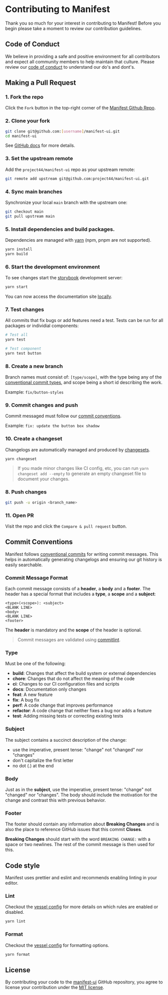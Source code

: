 # Contributing to Manifest

Thank you so much for your interest in contributing to Manifest! Before you begin please take a
moment to review our contribution guidelines.

## Code of Conduct

We believe in providing a safe and positive environment for all contributors and expect all
community members to help maintain that culture. Please review our
[code of conduct](./CODE_OF_CONDUCT.md) to understand our do's and dont's.

## Making a Pull Request

### 1. Fork the repo

Click the `Fork` button in the top-right corner of the
[Manifest Github Repo](https://github.com/project44/manifest-ui).

### 2. Clone your fork

```sh
git clone git@github.com:[username]/manifest-ui.git
cd manifest-ui
```

See [GitHub docs](https://help.github.com/articles/fork-a-repo/) for more details.

### 3. Set the upstream remote

Add the `project44/manifest-ui` repo as your upstream remote:

```sh
git remote add upstream git@github.com:project44/manifest-ui.git
```

### 4. Sync main branches

Synchronize your local `main` branch with the upstream one:

```sh
git checkout main
git pull upstream main
```

### 5. Install dependencies and build packages.

Dependencies are managed with [yarn](https://yarnpkg.com/) (npm, pnpm are not supported).

```sh
yarn install
yarn build
```

### 6. Start the development environment

To see changes start the [storybook](https://storybook.js.org/) development server:

```sh
yarn start
```

You can now access the documentation site [locally](http://localhost:6006).

### 7. Test changes

All commits that fix bugs or add features need a test. Tests can be run for all packages or
individial components:

```sh
# Test all
yarn test

# Test component
yarn test button
```

### 8. Create a new branch

Branch names must consist of: `[type/scope]`, with the type being any of the
[conventional commit types](#type), and scope being a short id describing the work.

Example: `fix/button-styles`

### 9. Commit changes and push

Commit messaged must follow our [commit conventions](#commit-conventions).

Example: `fix: update the button box shadow`

### 10. Create a changeset

Changelogs are automatically managed and produced by
[changesets](https://github.com/changesets/changesets).

```sh
yarn changeset
```

> If you made minor changes like CI config, etc, you can run `yarn changeset add --empty` to
> generate an empty changeset file to document your changes.

### 8. Push changes

```sh
git push -u origin <branch_name>
```

### 11. Open PR

Visit the repo and click the `Compare & pull request` button.

## Commit Conventions

Manifest follows [conventional commits](https://www.conventionalcommits.org/en/v1.0.0/) for writing
commit messages. This helps in automatically generating changelogs and ensuring our git history is
easily searchable.

### Commit Message Format

Each commit message consists of a **header**, a **body** and a **footer**. The header has a special
format that includes a **type**, a **scope** and a **subject**:

```
<type>(<scope>): <subject>
<BLANK LINE>
<body>
<BLANK LINE>
<footer>
```

The **header** is mandatory and the **scope** of the header is optional.

> Commit messages are validated using [commitlint](https://commitlint.js.org/#/).

### Type

Must be one of the following:

- **build**: Changes that affect the build system or external dependencies
- **chore**: Changes that do not affect the meaning of the code
- **ci**: Changes to our CI configuration files and scripts
- **docs**: Documentation only changes
- **feat**: A new feature
- **fix**: A bug fix
- **perf**: A code change that improves performance
- **refactor**: A code change that neither fixes a bug nor adds a feature
- **test**: Adding missing tests or correcting existing tests

### Subject

The subject contains a succinct description of the change:

- use the imperative, present tense: "change" not "changed" nor "changes"
- don't capitalize the first letter
- no dot (.) at the end

### Body

Just as in the **subject**, use the imperative, present tense: "change" not "changed" nor "changes".
The body should include the motivation for the change and contrast this with previous behavior.

### Footer

The footer should contain any information about **Breaking Changes** and is also the place to
reference GitHub issues that this commit **Closes**.

**Breaking Changes** should start with the word `BREAKING CHANGE:` with a space or two newlines. The
rest of the commit message is then used for this.

## Code style

Manifest uses prettier and eslint and recommends enabling linting in your editor.

### Lint

Checkout the [vessel config](https://github.com/project44/vessel/tree/main/packages/eslint-config)
for more details on which rules are enabled or disabled.

```sh
yarn lint
```

### Format

Checkout the [vessel config](https://github.com/project44/vessel/tree/main/packages/prettier-config)
for formatting options.

```sh
yarn format
```

## License

By contributing your code to the [manifest-ui](https://github.com/project44/manifest-ui) GitHub
repository, you agree to license your contribution under the [MIT license](/LICENSE).
